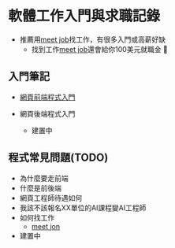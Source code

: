 # 軟體工作入門與求職記錄

* 推薦用[meet job](https://meet.jobs?referral_code=jimmatw)找工作，有很多入門或高薪好缺
    * 找到工作[meet job](https://meet.jobs?referral_code=jimmatw)還會給你100美元就職金 :partying_face:

## 入門筆記
* [網頁前端程式入門](https://github.com/nicehorse06/software-job-note/tree/master/frontend)

* 網頁後端程式入門
    * 建置中
## 程式常見問題(TODO)
* 為什麼要走前端
* 什麼是前後端
* 網頁工程師待遇如何
* 我該不該報名XX單位的AI課程變AI工程師
* 如何找工作
    * [meet jon](https://meet.jobs?referral_code=jimmatw)
* 建置中